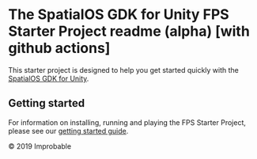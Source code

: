 # The SpatialOS GDK for Unity FPS Starter Project readme (alpha) [with github actions]

This starter project is designed to help you get started quickly with the [SpatialOS GDK for Unity](https://github.com/spatialos/gdk-for-unity).

## Getting started

For information on installing, running and playing the FPS Starter Project, please see our [getting started guide](https://docs.improbable.io/unity/alpha/projects/fps/get-started/get-started).

&copy; 2019 Improbable
